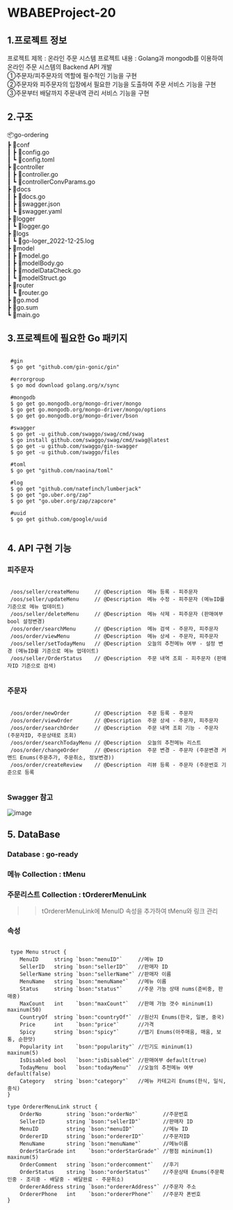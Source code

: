 # WBABEProject-20

## 1.프로젝트 정보
프로젝트 제목 : 온라인 주문 시스템
프로젝트 내용 : Golang과 mongodb를 이용하여 온라인 주문 시스템의 Backend API 개발</br>
 ①주문자/피주문자의 역할에 필수적인 기능을 구현</br>
 ②주문자와 피주문자의 입장에서 필요한 기능을 도출하여 주문 서비스 기능을 구현</br>
 ③주문부터 배달까지 주문내역 관리 서비스 기능을 구현</br>
 
## 2.구조
📦go-ordering </br>
 ┣ 📂conf </br>
 ┃ ┣ 📜config.go </br>
 ┃ ┗ 📜config.toml </br>
 ┣ 📂controller </br>
 ┃ ┣ 📜controller.go </br>
 ┃ ┗ 📜controllerConvParams.go </br>
 ┣ 📂docs </br>
 ┃ ┣ 📜docs.go </br>
 ┃ ┣ 📜swagger.json </br>
 ┃ ┗ 📜swagger.yaml </br>
 ┣ 📂logger </br>
 ┃ ┗ 📜logger.go </br>
 ┣ 📂logs </br>
 ┃ ┗ 📜go-loger_2022-12-25.log </br>
 ┣ 📂model </br>
 ┃ ┣ 📜model.go </br>
 ┃ ┣ 📜modelBody.go </br>
 ┃ ┣ 📜modelDataCheck.go </br>
 ┃ ┗ 📜modelStruct.go </br>
 ┣ 📂router </br>
 ┃ ┗ 📜router.go </br>
 ┣ 📜go.mod </br>
 ┣ 📜go.sum </br>
 ┗ 📜main.go </br>
 
 ## 3.프로젝트에 필요한 Go 패키지
 <pre><code>
 #gin
 $ go get "github.com/gin-gonic/gin"
 
 #errorgroup
 $ go mod download golang.org/x/sync
 
 #mongodb 
 $ go get go.mongodb.org/mongo-driver/mongo
 $ go get go.mongodb.org/mongo-driver/mongo/options
 $ go get go.mongodb.org/mongo-driver/bson
 
 #swagger
 $ go get -u github.com/swaggo/swag/cmd/swag
 $ go install github.com/swaggo/swag/cmd/swag@latest
 $ go get -u github.com/swaggo/gin-swagger
 $ go get -u github.com/swaggo/files
 
 #toml
 $ go get "github.com/naoina/toml" 
 
 #log
 $ go get "github.com/natefinch/lumberjack"
 $ go get "go.uber.org/zap"
 $ go get "go.uber.org/zap/zapcore"
 
 #uuid
 $ go get github.com/google/uuid
 </code></pre>
 
 ## 4. API 구현 기능
 ### 피주문자 
 <pre><code>
 /oos/seller/createMenu     // @Description  메뉴 등록 - 피주문자
 /oos/seller/updateMenu     // @Description  메뉴 수정 - 피주문자 (메뉴ID를 기준으로 메뉴 업데이트)
 /oos/seller/deleteMenu     // @Description  메뉴 삭제 - 피주문자 (판매여부 bool 설정변경)
 /oos/order/searchMenu      // @Description  메뉴 검색 - 주문자, 피주문자
 /oos/order/viewMenu        // @Description  메뉴 상세 - 주문자, 피주문자
 /oos/seller/setTodayMenu   // @Description  오늘의 추천메뉴 여부 - 설정 변경 (메뉴ID를 기준으로 메뉴 업데이트)
 /oos/seller/OrderStatus    // @Description  주문 내역 조회 - 피주문자 (판매자ID 기준으로 검색)
 </code></pre>
 
 ### 주문자 
 <pre><code>
 /oos/order/newOrder        // @Description  주문 등록 - 주문자
 /oos/order/viewOrder       // @Description  주문 상세 - 주문자, 피주문자
 /oos/order/searchOrder     // @Description  주문 내역 조회 기능 - 주문자 (주문자ID, 주문상태로 조회)
 /oos/order/searchTodayMenu // @Description  오늘의 추천메뉴 리스트
 /oos/order/changeOrder     // @Description  주문 변경 - 주문자 (주문변경 커멘드 Enums(주문추가, 주문취소, 정보변경))
 /oos/order/createReview    // @Description  리뷰 등록 - 주문자 (주문번호 기준으로 등록
 </code></pre>

 ### Swagger 참고
 ![image](https://user-images.githubusercontent.com/119834304/209469839-0d5d8805-ef48-48ec-b593-53c937deb123.png)

 ## 5. DataBase
 ### Database : go-ready
 ### 메뉴 Collection : tMenu
 ### 주문리스트 Collection : tOrdererMenuLink
 >>tOrdererMenuLink에 MenuID 속성을 추가하여 tMenu와 링크 관리
 ### 속성
 <pre><code>
 type Menu struct {
	MenuID     string `bson:"menuID"`     //메뉴 ID
	SellerID   string `bson:"sellerID"`   //판매자 ID
	SellerName string `bson:"sellerName"` //판매자 이름
	MenuName   string `bson:"menuName"`   //메뉴 이름
	Status     string `bson:"status"`     //주문 가능 상태 nums(준비중, 판매중)
	MaxCount   int    `bson:"maxCount"`   //판매 가능 갯수 mininum(1) maxinum(50)
	CountryOf  string `bson:"countryOf"`  //원산지 Enums(한국, 일본, 중국)
	Price      int    `bson:"price"`      //가격
	Spicy      string `bson:"spicy"`      //맵기 Enums(아주매움, 매움, 보통, 순한맛)
	Popularity int    `bson:"popularity"` //인기도 mininum(1) maxinum(5)
	IsDisabled bool   `bson:"isDisabled"` //판매여부 default(true)
	TodayMenu  bool   `bson:"todayMenu"`  //오늘의 추천메뉴 여부 default(false)
	Category   string `bson:"category"`   //메뉴 카테고리 Enums(한식, 일식, 중식)
}

type OrdererMenuLink struct {
	OrderNo        string `bson:"orderNo"`        //주문번호
	SellerID       string `bson:"sellerID"`       //판매자 ID
	MenuID         string `bson:"menuID"`         //메뉴 ID
	OrdererID      string `bson:"ordererID"`      //주문자ID
	MenuName       string `bson:"menuName"`       //메뉴이름
	OrderStarGrade int    `bson:"orderStarGrade"` //평점 mininum(1) maxinum(5)
	OrderComment   string `bson:"ordercomment"`   //후기
	OrderStatus    string `bson:"orderStatus"`    //주문상태 Enums(주문확인중 - 조리중 - 배달중 - 배달완료 - 주문취소)
	OrdererAddress string `bson:"ordererAddress"` //주문자 주소
	OrdererPhone   int    `bson:"ordererPhone"`   //주문자 폰번호
}

 </code></pre>
